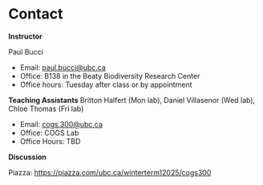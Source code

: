# Contact

**Instructor**

Paul Bucci
- Email: paul.bucci@ubc.ca
- Office: B138 in the Beaty Biodiversity Research Center
- Office hours: Tuesday after class or by appointment

**Teaching Assistants**
Britton Halfert (Mon lab), Daniel Villasenor (Wed lab), Chloe Thomas (Fri lab)
- Email: cogs.300@ubc.ca
- Office: COGS Lab
- Office Hours: TBD

**Discussion**

Piazza: https://piazza.com/ubc.ca/winterterm12025/cogs300
